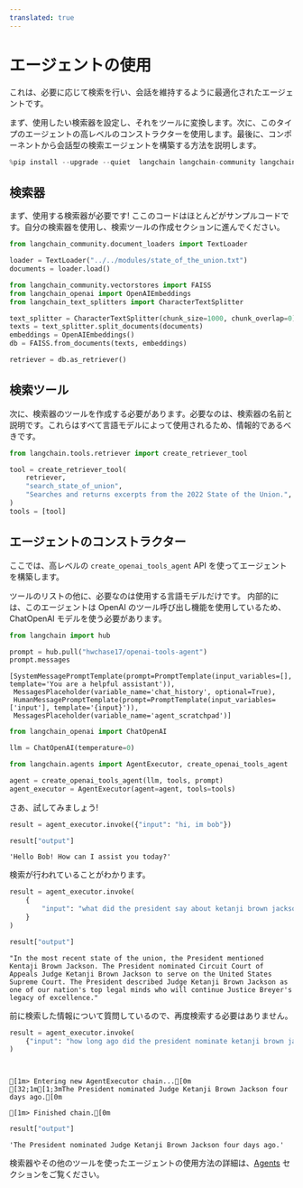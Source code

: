 ```yaml
---
translated: true
---
```


# エージェントの使用

これは、必要に応じて検索を行い、会話を維持するように最適化されたエージェントです。

まず、使用したい検索器を設定し、それをツールに変換します。次に、このタイプのエージェントの高レベルのコンストラクターを使用します。最後に、コンポーネントから会話型の検索エージェントを構築する方法を説明します。

```python
%pip install --upgrade --quiet  langchain langchain-community langchainhub langchain-openai faiss-cpu
```

## 検索器

まず、使用する検索器が必要です! ここのコードはほとんどがサンプルコードです。自分の検索器を使用し、検索ツールの作成セクションに進んでください。

```python
from langchain_community.document_loaders import TextLoader

loader = TextLoader("../../modules/state_of_the_union.txt")
documents = loader.load()
```

```python
from langchain_community.vectorstores import FAISS
from langchain_openai import OpenAIEmbeddings
from langchain_text_splitters import CharacterTextSplitter

text_splitter = CharacterTextSplitter(chunk_size=1000, chunk_overlap=0)
texts = text_splitter.split_documents(documents)
embeddings = OpenAIEmbeddings()
db = FAISS.from_documents(texts, embeddings)
```

```python
retriever = db.as_retriever()
```

## 検索ツール

次に、検索器のツールを作成する必要があります。必要なのは、検索器の名前と説明です。これらはすべて言語モデルによって使用されるため、情報的であるべきです。

```python
from langchain.tools.retriever import create_retriever_tool

tool = create_retriever_tool(
    retriever,
    "search_state_of_union",
    "Searches and returns excerpts from the 2022 State of the Union.",
)
tools = [tool]
```

## エージェントのコンストラクター

ここでは、高レベルの `create_openai_tools_agent` API を使ってエージェントを構築します。

ツールのリストの他に、必要なのは使用する言語モデルだけです。
内部的には、このエージェントは OpenAI のツール呼び出し機能を使用しているため、ChatOpenAI モデルを使う必要があります。

```python
from langchain import hub

prompt = hub.pull("hwchase17/openai-tools-agent")
prompt.messages
```

```output
[SystemMessagePromptTemplate(prompt=PromptTemplate(input_variables=[], template='You are a helpful assistant')),
 MessagesPlaceholder(variable_name='chat_history', optional=True),
 HumanMessagePromptTemplate(prompt=PromptTemplate(input_variables=['input'], template='{input}')),
 MessagesPlaceholder(variable_name='agent_scratchpad')]
```

```python
from langchain_openai import ChatOpenAI

llm = ChatOpenAI(temperature=0)
```

```python
from langchain.agents import AgentExecutor, create_openai_tools_agent

agent = create_openai_tools_agent(llm, tools, prompt)
agent_executor = AgentExecutor(agent=agent, tools=tools)
```

さあ、試してみましょう!

```python
result = agent_executor.invoke({"input": "hi, im bob"})
```

```python
result["output"]
```

```output
'Hello Bob! How can I assist you today?'
```

検索が行われていることがわかります。

```python
result = agent_executor.invoke(
    {
        "input": "what did the president say about ketanji brown jackson in the most recent state of the union?"
    }
)
```

```python
result["output"]
```

```output
"In the most recent state of the union, the President mentioned Kentaji Brown Jackson. The President nominated Circuit Court of Appeals Judge Ketanji Brown Jackson to serve on the United States Supreme Court. The President described Judge Ketanji Brown Jackson as one of our nation's top legal minds who will continue Justice Breyer's legacy of excellence."
```

前に検索した情報について質問しているので、再度検索する必要はありません。

```python
result = agent_executor.invoke(
    {"input": "how long ago did the president nominate ketanji brown jackson?"}
)
```

```output


[1m> Entering new AgentExecutor chain...[0m
[32;1m[1;3mThe President nominated Judge Ketanji Brown Jackson four days ago.[0m

[1m> Finished chain.[0m
```

```python
result["output"]
```

```output
'The President nominated Judge Ketanji Brown Jackson four days ago.'
```

検索器やその他のツールを使ったエージェントの使用方法の詳細は、[Agents](/docs/modules/agents) セクションをご覧ください。
